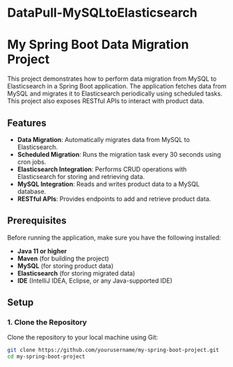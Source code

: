 # DataPull-MySQLtoElasticsearch
# My Spring Boot Data Migration Project

This project demonstrates how to perform data migration from MySQL to Elasticsearch in a Spring Boot application. The application fetches data from MySQL and migrates it to Elasticsearch periodically using scheduled tasks. This project also exposes RESTful APIs to interact with product data.

## Features

- **Data Migration**: Automatically migrates data from MySQL to Elasticsearch.
- **Scheduled Migration**: Runs the migration task every 30 seconds using cron jobs.
- **Elasticsearch Integration**: Performs CRUD operations with Elasticsearch for storing and retrieving data.
- **MySQL Integration**: Reads and writes product data to a MySQL database.
- **RESTful APIs**: Provides endpoints to add and retrieve product data.

## Prerequisites

Before running the application, make sure you have the following installed:

- **Java 11 or higher**
- **Maven** (for building the project)
- **MySQL** (for storing product data)
- **Elasticsearch** (for storing migrated data)
- **IDE** (IntelliJ IDEA, Eclipse, or any Java-supported IDE)

## Setup

### 1. Clone the Repository

Clone the repository to your local machine using Git:

```bash
git clone https://github.com/yourusername/my-spring-boot-project.git
cd my-spring-boot-project
